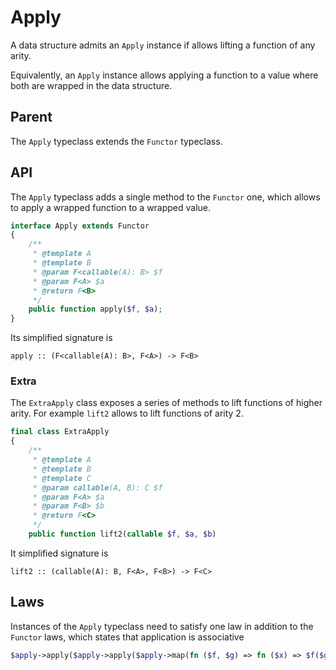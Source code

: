 # Apply

A data structure admits an `Apply` instance if allows lifting a function of any arity.

Equivalently, an `Apply` instance allows applying a function to a value where both are wrapped in the data structure.

## Parent

The `Apply` typeclass extends the `Functor` typeclass.

## API

The `Apply` typeclass adds a single method to the `Functor` one, which allows to apply a wrapped function to a wrapped
value.

```php
interface Apply extends Functor
{
    /**
     * @template A
     * @template B
     * @param F<callable(A): B> $f
     * @param F<A> $a
     * @return F<B>
     */
    public function apply($f, $a);
}
```

Its simplified signature is

```
apply :: (F<callable(A): B>, F<A>) -> F<B>
```

### Extra

The `ExtraApply` class exposes a series of methods to lift functions of higher arity. For example `lift2` allows to lift
functions of arity 2.

```php
final class ExtraApply
{
    /**
     * @template A
     * @template B
     * @template C
     * @param callable(A, B): C $f
     * @param F<A> $a
     * @param F<B> $b
     * @return F<C>
     */
    public function lift2(callable $f, $a, $b)
```

It simplified signature is

```
lift2 :: (callable(A): B, F<A>, F<B>) -> F<C>
```

## Laws

Instances of the `Apply` typeclass need to satisfy one law in addition to the `Functor` laws, which states that
application is associative

```php
$apply->apply($apply->apply($apply->map(fn ($f, $g) => fn ($x) => $f($g($x)), $a), $b), $c) == $apply->apply($a, $apply->apply($b, $c))
```
